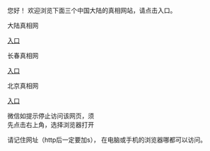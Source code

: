  
 您好！ 欢迎浏览下面三个中国大陆的真相网站，请点击入口。 <br/>




    

  大陆真相网<br/>
  
 <a id="dlLink" href="https://is.gd/RgWFwD" rel="nofollow">入口</a>

 长春真相网<br/>

 <a id="ccLink" href="https://is.gd/P54cPT" rel="nofollow">入口</a>
      
      
  北京真相网<br/>

 <a id="bjLink" href="https://is.gd/fMpYXu" rel="nofollow">入口</a>
    
  

 微信如提示停止访问该网页，须<br>
 先点击右上角，选择浏览器打开<br>
 
 请记住网址（http后一定要加s）， 在电脑或手机的浏览器哪都可以访问。
 
 
